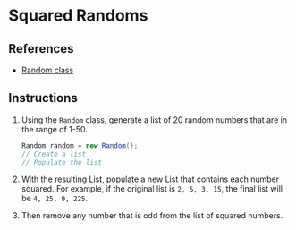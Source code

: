 # Squared Randoms

## References

- [Random class](https://msdn.microsoft.com/en-us/library/system.random(v=vs.110).aspx)

## Instructions

1. Using the `Random` class, generate a list of 20 random numbers that are in the range of 1-50.

    ```csharp
    Random random = new Random();
    // Create a list
    // Populate the list
    ```

2. With the resulting List, populate a new List that contains each number squared. For example, if the original list is `2, 5, 3, 15`, the final list will be `4, 25, 9, 225`.
3. Then remove any number that is odd from the list of squared numbers.

